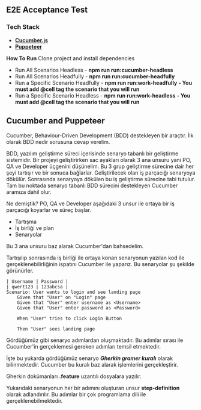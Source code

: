 ## E2E Acceptance Test

### Tech Stack

- [**Cucumber.js**](https://cucumber.io/docs/installation/javascript/)
- [**Puppeteer**](https://pptr.dev/)

**How To Run**
Clone project and install dependencies

- Run All Scenarios Headless - **npm run run:cucumber-headless**
- Run All Scenarios Headfully - **npm run run:cucumber-headfully**
- Run a Specific Scenario Headfully - **npm run run:work-headfully**
  **- You must add @cell tag the scenario that you will run**
- Run a Specific Scenario Headless - **npm run run:work-headless**
  **- You must add @cell tag the scenario that you will run**

## Cucumber and Puppeteer

Cucumber, Behaviour-Driven Development (BDD) destekleyen bir araçtır. İlk olarak BDD nedir sorusuna cevap verelim.

BDD, yazılım geliştirme süreci içerisinde senaryo tabanlı bir geliştirme sistemidir. Bir projeyi geliştirirken sac ayakları olarak 3 ana unsuru yani PO, QA ve Developer üçgenini düşünelim. Bu 3 grup geliştirme sürecine dair her şeyi tartışır ve bir sonuca bağlarlar. Geliştirilecek olan iş parçacığı senaryoya dökülür. Sonrasında senaryoya dökülen bu iş geliştirme sürecine tabi tutulur. Tam bu noktada senaryo tabanlı BDD sürecini destekleyen Cucumber aramıza dahil olur.

Ne demiştik? PO, QA ve Developer aşağıdaki 3 unsur ile ortaya bir iş parçacığı koyarlar ve süreç başlar.
- Tartışma
- İş birliği ve plan
- Senaryolar

Bu 3 ana unsuru baz alarak Cucumber'dan bahsedelim.

Tartışılıp sonrasında iş birliği ile ortaya konan senaryonun yazılan kod ile gerçeklenebilirliğinin ispatını Cucumber ile yaparız. Bu senaryolar şu şekilde görünürler.

	| Username | Password |
	| qwert123 | 123abcsa |
    Scenario: User wants to login and see landing page
	    Given that "User" on "Login" page
	    Given that "User" enter username as <Username>
	    Given that "User" enter password as <Password> 
	
		When "User" tries to click Login Button
		
		Then "User" sees landing page

Gördüğümüz gibi senaryo adımlardan oluşmaktadır. Bu adımlar sırası ile Cucumber'in gerçeklemesi gereken adımları temsil etmektedir.

İşte bu yukarda gördüğümüz senaryo ***Gherkin gramer kuralı*** olarak bilinmektedir. Cucumber bu kuralı baz alarak işlemlerini gerçekleştirir.

Gherkin dokümanları **.feature** uzantılı dosyalara yazılır.

Yukarıdaki senaryonun her bir adımını oluşturan unsur **step-definition** olarak adlandırılır. Bu adımlar bir çok programlama dili ile gerçeklenebilmektedir.


